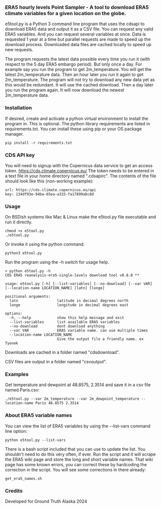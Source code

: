 ### ERA5 hourly levels Point Sampler - A tool to download ERA5 climate variables for a given location on the globe.
e5tool.py is a Python 3 command line program that uses the cdsapi to download ERA5 data and output it as a CSV file. You can request any valid ERA5 variables. And you can request several variables at once. Data is requested 1 year at a time but parallel requests are made to speed up the download process. Downloaded data files are cached locally to speed up new requests. 

The program requests the latest data possible every time you run it (with respect to the 5 day ERA5 embargo period). But only once a day. For example say you run the program to get 2m_temperature. You will get the latest 2m_temperature data. Then an hour later you run it again to get 2m_temperature. The program will not try to download any new data yet as this would be redundant. It will use the cached download. Then a day later you run the program again. It will now download the newest 2m_temperature data.

### Installation
If desired, create and activate a python virtual environment to install the program in. This is optional.
The python library requirements are listed in requirements.txt. You can install these using pip or your OS package manager.

`pip install -r requirements.txt`

### CDS API key
You will need to signup with the Copernicus data service to get an access token. https://cds.climate.copernicus.eu/ The token needs to be entered in a text file in your home directory named ".cdsapirc". The contents of the file should look like this (non-working example):
```
url: https://cds.climate.copernicus.eu/api
key: 134df93e-94ba-65ea-a333-fa17899abc8d

```

### Usage
On BSDish systems like Mac & Linux make the e5tool.py file executable and run it directly.

```
chmod +x e5tool.py
./e5tool.py
```

Or invoke it using the python command.

`python3 e5tool.py`

Run the program using the -h switch for usage help.

```
> python e5tool.py -h
CDS ERA5 reanalysis-era5-single-levels download tool v0.8.0 **

usage: e5tool.py [-h] [--list-variables] [--no-download] [--var VAR] [--location-name LOCATION_NAME] [latn] [longe]

positional arguments:
  latn                  latitude in decimal degrees north
  longe                 longitude in decimal degrees east

options:
  -h, --help            show this help message and exit
  --list-variables      list available ERA5 variables
  --no-download         dont download anything
  --var VAR             ERA5 variable name. can use multiple times
  --location-name LOCATION_NAME
                        Give the output file a friendly name. ex Tyonek

```

Downloads are cached in a folder named "cdsdownload".

CSV files are output in a folder named "csvoutput".

### Examples
Get temperature and dewpoint at 48.8575, 2.3514 and save it in a csv file named Paris.csv:

`./e5tool.py --var 2m_temperature --var 2m_dewpoint_temperature --location-name Paris 48.8575 2.3514`

### About ERA5 variable names
You can view the list of ERA5 variables by using the --list-vars command line option:

`python e5tool.py --list-vars`

There is a bash script included that you can use to update the list. You shouldn't need to do this very often, if ever. Run the script and it will scrape the ERA5 wiki page and store the long and short variable names. That wiki page has some known errors, you can correct these by hardcoding the correction in the script. You will see some corrections in there already:

`get_era5_names.sh`
 
### Credits
Developed for Ground Truth Alaska 2024
